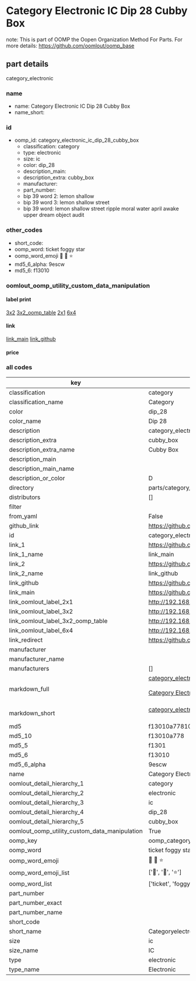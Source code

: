 # Category Electronic IC Dip 28 Cubby Box  

note: This is part of OOMP the Oopen Organization Method For Parts. For more details: https://github.com/oomlout/oomp_base

##  part details
  



category_electronic



### name
* name: Category Electronic IC Dip 28 Cubby Box
* name_short: 
### id
* oomp_id: category_electronic_ic_dip_28_cubby_box
  * classification: category
  * type: electronic
  * size: ic
  * color: dip_28
  * description_main: 
  * description_extra: cubby_box
  * manufacturer: 
  * part_number: 
  * bip 39 word 2: lemon shallow
  * bip 39 word 3: lemon shallow street
  * bip 39 word: lemon shallow street ripple moral water april awake upper dream object audit

### other_codes
* short_code: 
* oomp_word: ticket foggy star
* oomp_word_emoji :ticket: :foggy: :star:
* md5_6_alpha: 9escw
* md5_6: f13010






### oomlout_oomp_utility_custom_data_manipulation
#### label print
[3x2](http://192.168.1.245:1112/?label=oomp%209escw)
[3x2_oomp_table](http://192.168.1.108:1112/?label=oomp%209escw)
[2x1](http://192.168.1.242:1112/?label=oomp%209escw)
[6x4](http://192.168.1.55:1112/?label=oomp%209escw)    

#### link

[link_main](https://github.com/oomlout/oomlout_oomp_version_1_messy/tree/main/parts/category_electronic_ic_dip_28_cubby_box) [link_github](https://github.com/oomlout/oomlout_oomp_version_1_messy/tree/main/parts/category_electronic_ic_dip_28_cubby_box)                             

#### price







### all codes 
| key | value |  
| --- | --- |  
| classification | category |  
| classification_name | Category |  
| color | dip_28 |  
| color_name | Dip 28 |  
| description | category_electronic |  
| description_extra | cubby_box |  
| description_extra_name | Cubby Box |  
| description_main |  |  
| description_main_name |  |  
| description_or_color | D  |  
| directory | parts/category_electronic_ic_dip_28_cubby_box |  
| distributors | [] |  
| filter |  |  
| from_yaml | False |  
| github_link | https://github.com/oomlout/oomlout_oomp_part_src/tree/main/parts/category_electronic_ic_dip_28_cubby_box |  
| id | category_electronic_ic_dip_28_cubby_box |  
| link_1 | https://github.com/oomlout/oomlout_oomp_version_1_messy/tree/main/parts/category_electronic_ic_dip_28_cubby_box |  
| link_1_name | link_main |  
| link_2 | https://github.com/oomlout/oomlout_oomp_version_1_messy/tree/main/parts/category_electronic_ic_dip_28_cubby_box |  
| link_2_name | link_github |  
| link_github | https://github.com/oomlout/oomlout_oomp_version_1_messy/tree/main/parts/category_electronic_ic_dip_28_cubby_box |  
| link_main | https://github.com/oomlout/oomlout_oomp_version_1_messy/tree/main/parts/category_electronic_ic_dip_28_cubby_box |  
| link_oomlout_label_2x1 | http://192.168.1.242:1112/?label=oomp%209escw |  
| link_oomlout_label_3x2 | http://192.168.1.245:1112/?label=oomp%209escw |  
| link_oomlout_label_3x2_oomp_table | http://192.168.1.108:1112/?label=oomp%209escw |  
| link_oomlout_label_6x4 | http://192.168.1.55:1112/?label=oomp%209escw |  
| link_redirect | https://github.com/oomlout/oomlout_oomp_version_1_messy/tree/main/parts/category_electronic_ic_dip_28_cubby_box |  
| manufacturer |  |  
| manufacturer_name |  |  
| manufacturers | [] |  
| markdown_full | [category_electronic_ic_dip_28_cubby_box](none)<br>[](none)<br>[Category Electronic Ic Dip 28 Cubby Box](none)<br><br> |  
| markdown_short | [category_electronic_ic_dip_28_cubby_box](none)<br><br> |  
| md5 | f13010a77810215fdf47dba5adf143fe |  
| md5_10 | f13010a778 |  
| md5_5 | f1301 |  
| md5_6 | f13010 |  
| md5_6_alpha | 9escw |  
| name | Category Electronic IC Dip 28 Cubby Box |  
| oomlout_detail_hierarchy_1 | category |  
| oomlout_detail_hierarchy_2 | electronic |  
| oomlout_detail_hierarchy_3 | ic |  
| oomlout_detail_hierarchy_4 | dip_28 |  
| oomlout_detail_hierarchy_5 | cubby_box |  
| oomlout_oomp_utility_custom_data_manipulation | True |  
| oomp_key | oomp_category_electronic_ic_dip_28_cubby_box |  
| oomp_word | ticket foggy star |  
| oomp_word_emoji | :ticket: :foggy: :star: |  
| oomp_word_emoji_list | [':ticket:', ':foggy:', ':star:'] |  
| oomp_word_list | ['ticket', 'foggy', 'star'] |  
| part_number |  |  
| part_number_exact |  |  
| part_number_name |  |  
| short_code |  |  
| short_name | Categoryelectronic |  
| size | ic |  
| size_name | IC |  
| type | electronic |  
| type_name | Electronic |  
